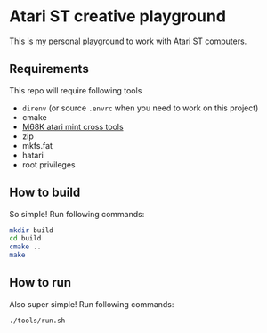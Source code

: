 # Atari ST creative playground

This is my personal playground to work with Atari ST computers.

## Requirements

This repo will require following tools

- `direnv` (or source `.envrc` when you need to work on this project)
- cmake
- [M68K atari mint cross tools](http://vincent.riviere.free.fr/soft/m68k-atari-mint/)
- zip
- mkfs.fat
- hatari
- root privileges

## How to build

So simple! Run following commands:

```bash
mkdir build
cd build
cmake ..
make
```

## How to run

Also super simple! Run following commands:

```bash
./tools/run.sh
```
